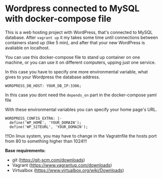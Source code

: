 # Wordpress connected to MySQL with docker-compose file

This is a web hosting project with WordPress, that's connected to MySQL database.
After `vagrant up` it my takes some time until connections between containers stand up (like 5 min),
and after that your new WordPress is avaliable on localhost.

You can use this docker-compose file to stand up container on one machine, or you can use it on different computers, upping just one service.

In this case you have to specify one more environmental variable, what gives to your Wordpress the database address.

    WORDPRESS_DB_HOST: YOUR_DB_IP:3306;
In this case you dont need the `depends_on` part in the docker-compose yaml file

With these environmental variables you can specify your home page's URL.

    WORDPRESS_CONFIG_EXTRA: |-
      define('WP_HOME', 'YOUR_DOMAIN');
      define('WP_SITEURL', 'YOUR_DOMAIN');


!!!On linux system, you may have to change in the Vagratnfile the hosts port from 80 to something higher than 1024!!!

**Base requirements:**

 - git (https://git-scm.com/downloads)
 - Vagrant (https://www.vagrantup.com/downloads)
 - Virtualbox (https://www.virtualbox.org/wiki/Downloads)
